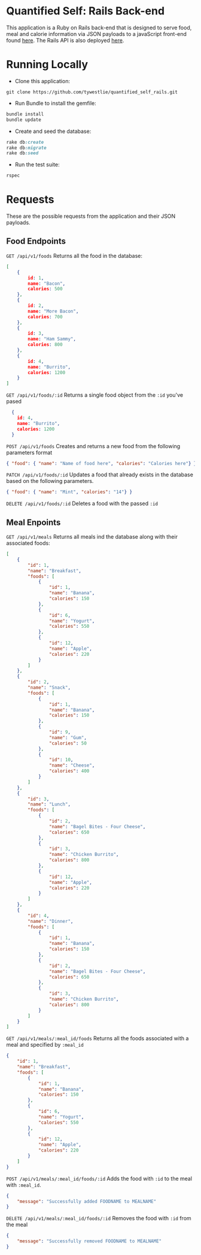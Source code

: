 # Quantified Self: Rails Back-end

This application is a Ruby on Rails back-end that is designed to serve food, meal and calorie information via JSON payloads to a javaScript front-end found [here](http://grateful-fairies.surge.sh/index.html). The Rails API is also deployed [here](https://quantified-self-rails-.herokuapp.com/).

# Running Locally

* Clone this application:
```
git clone https://github.com/tywestlie/quantified_self_rails.git
```
* Run Bundle to install the gemfile:
```ruby
bundle install
bundle update
```
* Create and seed the database:
```ruby
rake db:create
rake db:migrate
rake db:seed
```
* Run the test suite:
```ruby
rspec
```

# Requests
These are the possible requests from the application and their JSON payloads.
## Food Endpoints
`GET /api/v1/foods` Returns all the food in the database:
```JSON
[
    {
        id: 1,
        name: "Bacon",
        calories: 500
    },
    {
        id: 2,
        name: "More Bacon",
        calories: 700
    },
    {
        id: 3,
        name: "Ham Sammy",
        calories: 800
    },
    {
        id: 4,
        name: "Burrito",
        calories: 1200
    }
]
```
`GET /api/v1/foods/:id` Returns a single food object from the `:id` you've pased
```JSON
  {
    id: 4,
    name: "Burrito",
    calories: 1200
  }
```
`POST /api/v1/foods` Creates and returns a new food from the following parameters format
```JSON
{ "food": { "name": "Name of food here", "calories": "Calories here"} }
```
`PATCH /api/v1/foods/:id` Updates a food that already exists in the database based on the following parameters.
```JSON
{ "food": { "name": "Mint", "calories": "14"} }
```
`DELETE /api/v1/foods/:id` Deletes a food with the passed `:id`
## Meal Enpoints
`GET /api/v1/meals` Returns all meals ind the database along with their associated foods:
```JSON
[
    {
        "id": 1,
        "name": "Breakfast",
        "foods": [
            {
                "id": 1,
                "name": "Banana",
                "calories": 150
            },
            {
                "id": 6,
                "name": "Yogurt",
                "calories": 550
            },
            {
                "id": 12,
                "name": "Apple",
                "calories": 220
            }
        ]
    },
    {
        "id": 2,
        "name": "Snack",
        "foods": [
            {
                "id": 1,
                "name": "Banana",
                "calories": 150
            },
            {
                "id": 9,
                "name": "Gum",
                "calories": 50
            },
            {
                "id": 10,
                "name": "Cheese",
                "calories": 400
            }
        ]
    },
    {
        "id": 3,
        "name": "Lunch",
        "foods": [
            {
                "id": 2,
                "name": "Bagel Bites - Four Cheese",
                "calories": 650
            },
            {
                "id": 3,
                "name": "Chicken Burrito",
                "calories": 800
            },
            {
                "id": 12,
                "name": "Apple",
                "calories": 220
            }
        ]
    },
    {
        "id": 4,
        "name": "Dinner",
        "foods": [
            {
                "id": 1,
                "name": "Banana",
                "calories": 150
            },
            {
                "id": 2,
                "name": "Bagel Bites - Four Cheese",
                "calories": 650
            },
            {
                "id": 3,
                "name": "Chicken Burrito",
                "calories": 800
            }
        ]
    }
]
```
`GET /api/v1/meals/:meal_id/foods` Returns all the foods associated with a meal and  specified by `:meal_id`
```JSON
{
    "id": 1,
    "name": "Breakfast",
    "foods": [
        {
            "id": 1,
            "name": "Banana",
            "calories": 150
        },
        {
            "id": 6,
            "name": "Yogurt",
            "calories": 550
        },
        {
            "id": 12,
            "name": "Apple",
            "calories": 220
        }
    ]
}
```
`POST /api/v1/meals/:meal_id/foods/:id` Adds the food with `:id` to the meal with `:meal_id`. 
```JSON
{
    "message": "Successfully added FOODNAME to MEALNAME"
}
```
`DELETE /api/v1/meals/:meal_id/foods/:id` Removes the food with `:id` from the meal
```JSON
{
    "message": "Successfully removed FOODNAME to MEALNAME"
}
```
